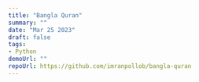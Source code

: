 ```yaml
---
title: "Bangla Quran"
summary: ""
date: "Mar 25 2023"
draft: false
tags:
- Python
demoUrl: ""
repoUrl: https://github.com/imranpollob/bangla-quran
---
```

